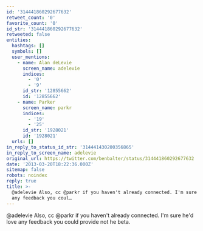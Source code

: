 ```yaml
---
id: '314441860292677632'
retweet_count: '0'
favorite_count: '0'
id_str: '314441860292677632'
retweeted: false
entities:
  hashtags: []
  symbols: []
  user_mentions:
    - name: Alan deLevie
      screen_name: adelevie
      indices:
        - '0'
        - '9'
      id_str: '12855662'
      id: '12855662'
    - name: Parker
      screen_name: parkr
      indices:
        - '19'
        - '25'
      id_str: '1928021'
      id: '1928021'
  urls: []
in_reply_to_status_id_str: '314441430200356865'
in_reply_to_screen_name: adelevie
original_url: https://twitter.com/benbalter/status/314441860292677632
date: '2013-03-20T18:22:36.000Z'
sitemap: false
robots: noindex
reply: true
title: >-
  @adelevie Also, cc @parkr if you haven't already connected. I'm sure he'd love
  any feedback you coul…
---
```


@adelevie Also, cc @parkr if you haven't already connected. I'm sure he'd love any feedback you could provide not he beta.
